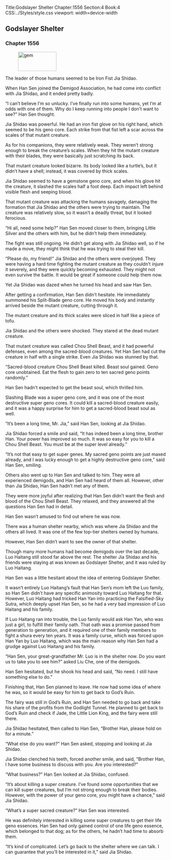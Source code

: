 Title:Godslayer Shelter 
Chapter:1556 
Section:4 
Book:4 
CSS:../Styles/style.css 
viewport: width=device-width
  
## Godslayer Shelter
### Chapter 1556
  
<figure>
	<img src="../Images/gem.gif" alt="gem" id="gem" width="120" height="60" />
</figure>
  

  
The leader of those humans seemed to be Iron Fist Jia Shidao.

When Han Sen joined the Demigod Association, he had come into conflict with Jia Shidao, and it ended pretty badly.

“I can’t believe I’m so unlucky. I’ve finally run into some humans, yet I’m at odds with one of them. Why do I keep running into people I don’t want to see?” Han Sen thought.

Jia Shidao was powerful. He had an iron fist glove on his right hand, which seemed to be his geno core. Each strike from that fist left a scar across the scales of that mutant creature.

As for his companions, they were relatively weak. They weren’t strong enough to break the creature’s scales. When they hit the mutant creature with their blades, they were basically just scratching its back.

That mutant creature looked bizarre. Its body looked like a turtle’s, but it didn’t have a shell; instead, it was covered by thick scales.

Jia Shidao seemed to have a gemstone geno core, and when his glove hit the creature, it slashed the scales half a foot deep. Each impact left behind visible flesh and seeping blood.

That mutant creature was attacking the humans savagely, damaging the formation that Jia Shidao and the others were trying to maintain. The creature was relatively slow, so it wasn’t a deadly threat, but it looked ferocious.

“Hi all, need some help?” Han Sen moved closer to them, bringing Little Silver and the others with him, but he didn’t help them immediately.

The fight was still ongoing. He didn’t get along with Jia Shidao well, so if he made a move, they might think that he was trying to steal their kill.

“Please do, my friend!” Jia Shidao and the others were overjoyed. They were having a hard time fighting the mutant creature as they couldn’t injure it severely, and they were quickly becoming exhausted. They might not even survive the battle. It would be great if someone could help them now.

Yet Jia Shidao was dazed when he turned his head and saw Han Sen.

After getting a confirmation, Han Sen didn’t hesitate. He immediately summoned his Split-Blade geno core. He moved his body and instantly arrived beside the mutant creature, cutting through it.

The mutant creature and its thick scales were sliced in half like a piece of tofu.

Jia Shidao and the others were shocked. They stared at the dead mutant creature.

That mutant creature was called Chou Shell Beast, and it had powerful defenses, even among the sacred-blood creatures. Yet Han Sen had cut the creature in half with a single strike. Even Jia Shidao was stunned by that.

“Sacred-blood creature Chou Shell Beast killed. Beast soul gained. Geno core unobtained. Eat the flesh to gain zero to ten sacred geno points randomly.”

Han Sen hadn’t expected to get the beast soul, which thrilled him.

Slashing Blade was a super geno core, and it was one of the most destructive super geno cores. It could kill a sacred-blood creature easily, and it was a happy surprise for him to get a sacred-blood beast soul as well.

“It’s been a long time, Mr. Jia,” said Han Sen, looking at Jia Shidao.

Jia Shidao forced a smile and said, “It has indeed been a long time, brother Han. Your power has improved so much. It was so easy for you to kill a Chou Shell Beast. You must be at the super level already.”

“It’s not that easy to get super genes. My sacred geno points are just maxed already, and I was lucky enough to get a highly destructive geno core,” said Han Sen, smiling.

Others also went up to Han Sen and talked to him. They were all experienced demigods, and Han Sen had heard of them all. However, other than Jia Shidao, Han Sen hadn’t met any of them.

They were more joyful after realizing that Han Sen didn’t want the flesh and blood of the Chou Shell Beast. They relaxed, and they answered all the questions Han Sen had in detail.

Han Sen wasn’t amused to find out where he was now.

There was a human shelter nearby, which was where Jia Shidao and the others all lived. It was one of the few top-tier shelters owned by humans.

However, Han Sen didn’t want to see the owner of that shelter.

Though many more humans had become demigods over the last decade, Luo Haitang still stood far above the rest. The shelter Jia Shidao and his friends were staying at was known as Godslayer Shelter, and it was ruled by Luo Haitang.

Han Sen was a little hesitant about the idea of entering Godslayer Shelter.

It wasn’t entirely Luo Haitang’s fault that Han Sen’s mom left the Luo family, so Han Sen didn’t have any specific animosity toward Luo Haitang for that. However, Luo Haitang had tricked Han Yan into practicing the Falsified-Sky Sutra, which deeply upset Han Sen, so he had a very bad impression of Luo Haitang and his family.

If Luo Haitang ran into trouble, the Luo family would ask Han Yan, who was just a girl, to fulfill their family oath. That oath was a promise passed from generation to generation, and it required one of their family members to fight a shura every ten years. It was a family curse, which was forced upon Han Yan by Luo Haitang, which was the main reason why Han Sen had a grudge against Luo Haitang and his family.

“Han Sen, your great-grandfather Mr. Luo is in the shelter now. Do you want us to take you to see him?” asked Liu Che, one of the demigods.

Han Sen hesitated, but he shook his head and said, “No need. I still have something else to do.”

Finishing that, Han Sen planned to leave. He now had some idea of where he was, so it would be easy for him to get back to God’s Ruin.

The fairy was still in God’s Ruin, and Han Sen needed to go back and take his share of the profits from the Godlight Tunnel. He planned to get back to God’s Ruin and check if Jade, the Little Lion King, and the fairy were still there.

Jia Shidao hesitated, then called to Han Sen, “Brother Han, please hold on for a minute.”

“What else do you want?” Han Sen asked, stopping and looking at Jia Shidao.

Jia Shidao clenched his teeth, forced another smile, and said, “Brother Han, I have some business to discuss with you. Are you interested?”

“What business?” Han Sen looked at Jia Shidao, confused.

“It’s about killing a super creature. I’ve found some opportunities that we can kill super creatures, but I’m not strong enough to break their bodies. However, with the power of your geno core, you might have a chance,” said Jia Shidao.

“What’s a super sacred creature?” Han Sen was interested.

He was definitely interested in killing some super creatures to get their life geno essences. Han Sen had only gained control of one life geno essence, which belonged to that dog; as for the others, he hadn’t had time to absorb them.

“It’s kind of complicated. Let’s go back to the shelter where we can talk. I can guarantee that you’ll be interested in it,” said Jia Shidao.